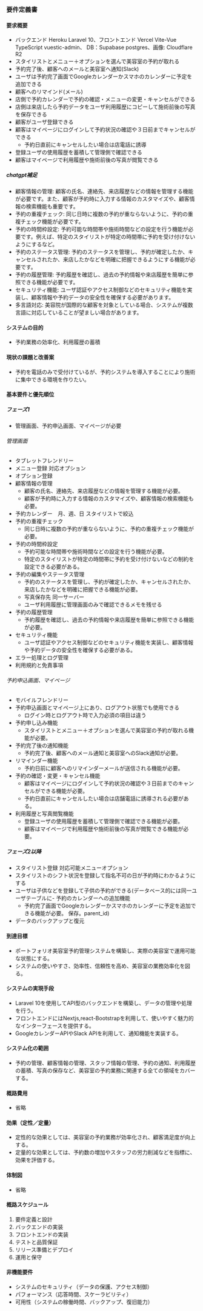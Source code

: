 ### 要件定義書

#### 要求概要
- バックエンド Heroku Laravel 10、フロントエンド Vercel Vite-Vue TypeScript vuestic-admin、 DB：Supabase postgres、画像: Cloudflare R2
- スタイリストとメニュー＋オプションを選んで美容室の予約が取れる
- 予約完了後、顧客へのメールと美容室へ通知(Slack)
- ユーザは予約完了画面でGoogleカレンダーかスマホのカレンダーに予定を追加できる
- 顧客へのリマインド(メール)
- 店側で予約カレンダーで予約の確認・メニューの変更・キャンセルができる
- 店側は来店したら予約データをユーザ利用履歴にコピーして施術前後の写真を保存できる
- 顧客がユーザ登録できる
- 顧客はマイページにログインして予約状況の確認や３日前までキャンセルができる
  - 予約日直前にキャンセルしたい場合は店電話に誘導
- 登録ユーザの使用履歴を蓄積して管理側で確認できる
- 顧客はマイページで利用履歴や施術前後の写真が閲覧できる
##### chatgpt補足
- 顧客情報の管理: 顧客の氏名、連絡先、来店履歴などの情報を管理する機能が必要です。また、顧客が予約時に入力する情報のカスタマイズや、顧客情報の検索機能も重要です。
- 予約の重複チェック: 同じ日時に複数の予約が重ならないように、予約の重複チェック機能が必要です。
- 予約の時間枠設定: 予約可能な時間帯や施術時間などの設定を行う機能が必要です。例えば、特定のスタイリストが特定の時間帯に予約を受け付けないようにするなど。
- 予約のステータス管理: 予約のステータスを管理し、予約が確定したか、キャンセルされたか、来店したかなどを明確に把握できるようにする機能が必要です。
- 予約の履歴管理: 予約履歴を確認し、過去の予約情報や来店履歴を簡単に参照できる機能が必要です。
- セキュリティ機能: ユーザ認証やアクセス制御などのセキュリティ機能を実装し、顧客情報や予約データの安全性を確保する必要があります。
- 多言語対応: 美容院が国際的な顧客を対象としている場合、システムが複数言語に対応していることが望ましい場合があります。

#### システムの目的
- 予約業務の効率化、利用履歴の蓄積

#### 現状の課題と改善案
- 予約を電話のみで受付けているが、予約システムを導入することにより施術に集中できる環境を作りたい。

#### 基本要件と優先順位
##### フェーズ1
- 管理画面、予約申込画面、マイページが必要
###### 管理画面
- タブレットフレンドリー
- メニュー登録 対応オプション
- オプション登録
- 顧客情報の管理
  - 顧客の氏名、連絡先、来店履歴などの情報を管理する機能が必要。
  - 顧客が予約時に入力する情報のカスタマイズや、顧客情報の検索機能も必要。
- 予約カレンダー　月、週、日  スタイリストで絞込
- 予約の重複チェック
  - 同じ日時に複数の予約が重ならないように、予約の重複チェック機能が必要。
- 予約の時間枠設定
  - 予約可能な時間帯や施術時間などの設定を行う機能が必要。
  - 特定のスタイリストが特定の時間帯に予約を受け付けないなどの制約を設定できる必要がある。
- 予約の編集やステータス管理
  - 予約のステータスを管理し、予約が確定したか、キャンセルされたか、来店したかなどを明確に把握できる機能が必要。
  - 写真保存先 同一サーバー
  - ユーザ利用履歴に管理画面のみで確認できるメモを残せる
- 予約の履歴管理
  - 予約履歴を確認し、過去の予約情報や来店履歴を簡単に参照できる機能が必要。
- セキュリティ機能
  - ユーザ認証やアクセス制御などのセキュリティ機能を実装し、顧客情報や予約データの安全性を確保する必要がある。
- エラー処理とログ管理
- 利用規約と免責事項
###### 予約申込画面、マイページ
- モバイルフレンドリー
- 予約申込画面とマイページ上にあり、ログアウト状態でも使用できる
  - ログイン時とログアウト時で入力必須の項目は違う
- 予約申し込み機能
  - スタイリストとメニュー＋オプションを選んで美容室の予約が取れる機能が必要。
- 予約完了後の通知機能
  - 予約完了後、顧客へのメール通知と美容室へのSlack通知が必要。
- リマインダー機能
  - 予約日前に顧客へのリマインダーメールが送信される機能が必要。
- 予約の確認・変更・キャンセル機能
  - 顧客はマイページにログインして予約状況の確認や３日前までのキャンセルができる機能が必要。
  - 予約日直前にキャンセルしたい場合は店舗電話に誘導される必要がある。
- 利用履歴と写真閲覧機能
  - 登録ユーザの使用履歴を蓄積して管理側で確認できる機能が必要。
  - 顧客はマイページで利用履歴や施術前後の写真が閲覧できる機能が必要。
##### フェーズ2以降
- スタイリスト登録 対応可能メニューオプション
- スタイリストのシフト状況を登録して指名不可の日が予約時にわかるようにする
- ユーザは子供などを登録して子供の予約ができる(データベース的には同一ユーザテーブルに- 予約のカレンダーへの追加機能
  - 予約完了画面でGoogleカレンダーかスマホのカレンダーに予定を追加できる機能が必要。
保存。parent_id)
- データのバックアップと復元

#### 到達目標
- ポートフォリオ美容室予約管理システムを構築し、実際の美容室で運用可能な状態にする。
- システムの使いやすさ、効率性、信頼性を高め、美容室の業務効率化を図る。

#### システムの実現手段
- Laravel 10を使用してAPI型のバックエンドを構築し、データの管理や処理を行う。
- フロントエンドにはNextjs,react-Bootstrapを利用して、使いやすく魅力的なインターフェースを提供する。
- GoogleカレンダーAPIやSlack APIを利用して、通知機能を実装する。

#### システム化の範囲
- 予約の管理、顧客情報の管理、スタッフ情報の管理、予約の通知、利用履歴の蓄積、写真の保存など、美容室の予約業務に関連する全ての領域をカバーする。

#### 概路費用
- 省略

#### 効果（定性／定量）
- 定性的な効果としては、美容室の予約業務が効率化され、顧客満足度が向上する。
- 定量的な効果としては、予約数の増加やスタッフの労力削減などを指標に、効果を評価する。

#### 体制図
- 省略

#### 概路スケジュール
1. 要件定義と設計
2. バックエンドの実装
3. フロントエンドの実装
4. テストと品質保証
5. リリース準備とデプロイ
6. 運用と保守

#### 非機能要件
- システムのセキュリティ（データの保護、アクセス制御）
- パフォーマンス（応答時間、スケーラビリティ）
- 可用性（システムの稼働時間、バックアップ、復旧能力）
